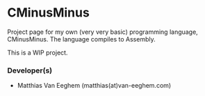 # CMinusMinus #

Project page for my own (very very basic) programming language, CMinusMinus. The language compiles to Assembly.

This is a WIP project.

### Developer(s) ###

  * Matthias Van Eeghem (matthias(at)van-eeghem.com)